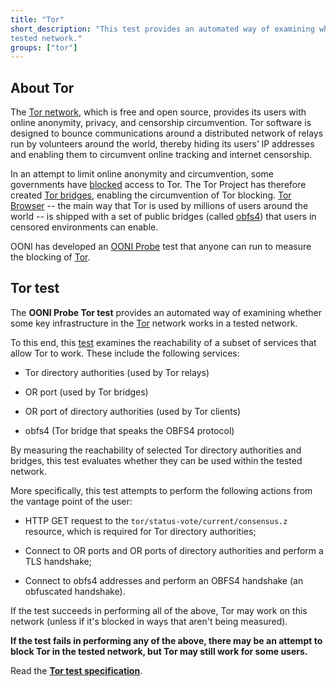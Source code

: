 ```yaml
---
title: "Tor"
short_description: "This test provides an automated way of examining whether Tor works in a
tested network."
groups: ["tor"]
---
```


## About Tor

The [Tor network](https://www.torproject.org/), which is free and open source, provides its users with online
anonymity, privacy, and censorship circumvention. Tor software is designed to
bounce communications around a distributed network of relays run by volunteers
around the world, thereby hiding its users’ IP addresses and enabling them to
circumvent online tracking and internet censorship.

In an attempt to limit online anonymity and circumvention, some governments have
[blocked](https://ooni.org/post/iran-internet-censorship/#anonymity-and-circumvention-tools) access to Tor. The Tor Project has therefore created [Tor bridges](https://bridges.torproject.org/),
enabling the circumvention of Tor blocking. [Tor Browser](https://www.torproject.org/download/) -- the main way that Tor
is used by millions of users around the world -- is shipped with a set of public
bridges (called [obfs4](https://bridges.torproject.org/bridges?transport=obfs4)) that users in censored environments can enable. 

OONI has developed an [OONI Probe](https://ooni.org/install/) test that anyone can run to measure the
blocking of [Tor](https://www.torproject.org/).

## Tor test

The **OONI Probe Tor test** provides an automated way of examining whether some key infrastructure in the [Tor](https://www.torproject.org/)
network works in a tested network.

To this end, this [test](https://github.com/ooni/probe-engine) examines the reachability of a subset of services that allow
Tor to work. These include the following services:
 
* Tor directory authorities (used by Tor relays) 

* OR port (used by Tor bridges) 

* OR port of directory authorities (used by Tor clients) 

* obfs4 (Tor bridge that speaks the OBFS4 protocol)

By measuring the reachability of selected Tor directory authorities and bridges,
this test evaluates whether they can be used within the tested network.

More specifically, this test attempts to perform the following actions from the
vantage point of the user:

* HTTP GET request to the `tor/status-vote/current/consensus.z` resource, which
is required for Tor directory authorities; 

* Connect to OR ports and OR ports of directory authorities and perform a TLS handshake; 

* Connect to obfs4 addresses and perform an OBFS4 handshake (an obfuscated handshake). 

If the test succeeds in performing all of the above, Tor may work on
this network (unless if it's blocked in ways that aren't being measured).

**If the test fails in performing any of the above, there may be an attempt to block Tor in the
tested network, but Tor may still work for some users.**

Read the **[Tor test specification](https://github.com/ooni/spec/blob/master/nettests/ts-023-tor.md)**.
